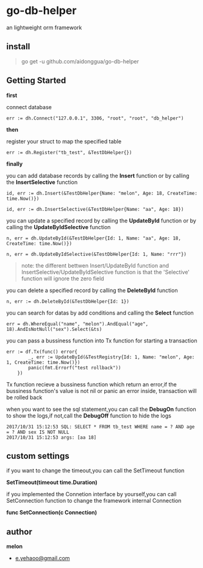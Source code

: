 # go-db-helper
an lightweight orm framework


## install
> go get -u github.com/aidonggua/go-db-helper

## Getting Started

**first**

connect database

    err := dh.Connect("127.0.0.1", 3306, "root", "root", "db_helper")

**then**

register your struct to map the specified table

	err := dh.Register("tb_test", &TestDbHelper{})

**finally**

you can add database records by calling the **Insert** function or by calling the **InsertSelective** function

	id, err := dh.Insert(&TestDbHelper{Name: "melon", Age: 18, CreateTime: time.Now()})

	id, err := dh.InsertSelective(&TestDbHelper{Name: "aa", Age: 18})

 you can update a specified record by calling the **UpdateById** function or by calling the **UpdateByIdSelective** function

 	n, err = dh.UpdateById(&TestDbHelper{Id: 1, Name: "aa", Age: 18, CreateTime: time.Now()})

 	n, err = dh.UpdateByIdSelective(&TestDbHelper{Id: 1, Name: "rrr"})


> note: the different bettwen Insert/UpdateById function and InsertSelective/UpdateByIdSelective function is that the 'Selective' function will ignore the zero field

you can delete a specified record by calling the **DeleteById** function

	n, err := dh.DeleteById(&TestDbHelper{Id: 1})

you can search for datas by add conditions and calling the **Select** function

	err = dh.WhereEqual("name", "melon").AndEqual("age", 18).AndIsNotNull("sex").Select(&ts)

you can pass a bussiness function into Tx function for starting a transaction

	err := df.Tx(func() error{
			_, err := UpdateById(&TestRegistry{Id: 1, Name: "melon", Age: 1, CreateTime: time.Now()})
			panic(fmt.Errorf("test rollback"))
		})

Tx function recieve a bussiness function which return an error,if the bussiness function's value is not nil or panic an error inside, transaction will be rolled back

when you want to see the sql statement,you can call the **DebugOn** function to show the logs,if not,call the **DebugOff** function to hide the logs

	2017/10/31 15:12:53 SQL: SELECT * FROM tb_test WHERE name = ? AND age = ? AND sex IS NOT NULL
	2017/10/31 15:12:53 args: [aa 18]

## custom settings

if you want to change the timeout,you can call the SetTimeout function

**SetTimeout(timeout time.Duration)**

if you implemented the Connetion interface by yourself,you can call SetConnection function to change the framework internal Connection

**func SetConnection(c Connection)**


## author
**melon**

- e.yehaoo@gmail.com

